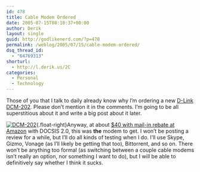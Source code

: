 ```yaml
---
id: 478
title: Cable Modem Ordered
date: 2005-07-15T08:10:37+00:00
author: Derik
layout: single
guid: http://godlikenerd.com/?p=478
permalink: /weblog/2005/07/15/cable-modem-ordered/
dsq_thread_id:
  - "64769313"
shorturl:
  - http://l.derik.us/2C
categories:
  - Personal
  - Technology
---
```

Those of you that I talk to daily already know why I&#8217;m ordering a new [D-Link DCM-202](http://www.dlink.com/products/?sec=1&pid=323). Please don&#8217;t mention it in the comments. I&#8217;m going to be all superstitious about it and write a big post about it later.

[![DCM-202](http://photos23.flickr.com/26343867_889db39128_s.jpg)](http://flickr.com/photos/19959606@N00/26343867 "DCM-202"){.float-right}Anyway, at about [$40 with mail-in rebate at Amazon](http://www.amazon.com/exec/obidos/redirect?tag=d00dism-20%26link_code=xm2%26camp=2025%26creative=165953%26path=http://www.amazon.com/gp/redirect.html%253fASIN=B0002JKGRQ%2526tag=d00dism-20%2526lcode=xm2%2526cID=2025%2526ccmID=165953%2526location=/o/ASIN/B0002JKGRQ%25253FSubscriptionId=0EMV44A9A5YT1RVDGZ82 "View product details at Amazon") with DOCSIS 2.0, this was **the** modem to get. I won&#8217;t be posting a review for a while, but I&#8217;ll do all kinds of testing when I do. I&#8217;ll use Skype, Gizmo, Vonage (as I&#8217;ll likely be getting that too), Bittorrent, and so on. There won&#8217;t be anything too formal (as switching between a couple cable modems isn&#8217;t really an option, nor something I want to do), but I will be able to definitively say whether I think it sucks.
